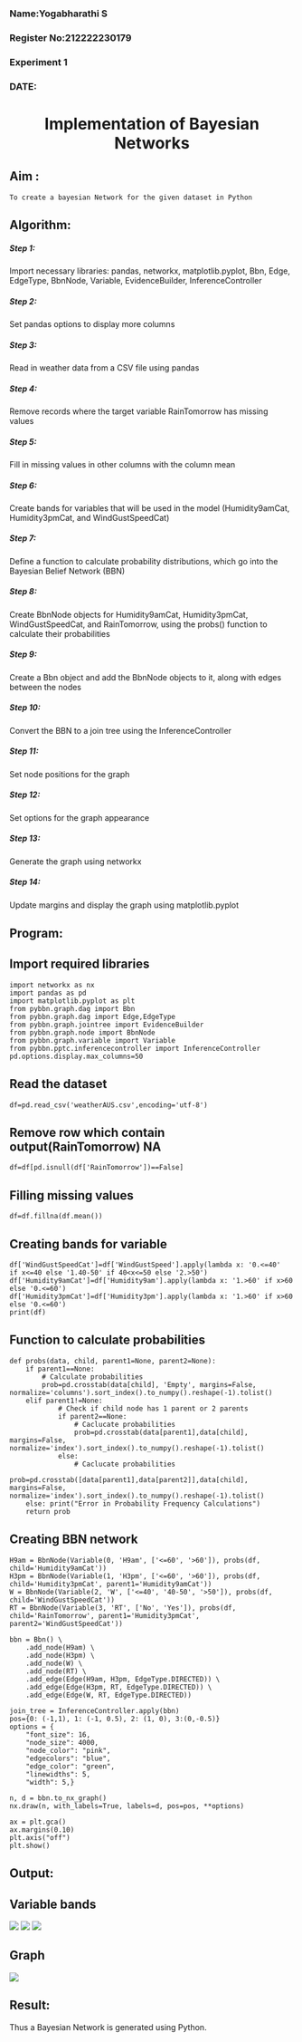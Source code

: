 <H3> Name:Yogabharathi S</H3>
<H3>Register No:212222230179</H3>
<H3> Experiment 1</H3>
<H3>DATE:</H3>
<H1 ALIGN=CENTER> Implementation of Bayesian Networks</H1>

## Aim :
    To create a bayesian Network for the given dataset in Python
## Algorithm:
##### Step 1:
Import necessary libraries: pandas, networkx, matplotlib.pyplot, Bbn, Edge, EdgeType, BbnNode, Variable, EvidenceBuilder, InferenceController<br/>
##### Step 2:
Set pandas options to display more columns<br/>
##### Step 3:
Read in weather data from a CSV file using pandas<br/>
##### Step 4:
Remove records where the target variable RainTomorrow has missing values<br/>
##### Step 5:
Fill in missing values in other columns with the column mean<br/>
##### Step 6:
Create bands for variables that will be used in the model (Humidity9amCat, Humidity3pmCat, and WindGustSpeedCat)<br/>
##### Step 7:
Define a function to calculate probability distributions, which go into the Bayesian Belief Network (BBN)<br/>
##### Step 8:
Create BbnNode objects for Humidity9amCat, Humidity3pmCat, WindGustSpeedCat, and RainTomorrow, using the probs() function to calculate their probabilities<br/>
##### Step 9:
Create a Bbn object and add the BbnNode objects to it, along with edges between the nodes<br/>
##### Step 10:
Convert the BBN to a join tree using the InferenceController<br/>
##### Step 11:
Set node positions for the graph<br/>
##### Step 12:
Set options for the graph appearance<br/>
##### Step 13:
Generate the graph using networkx<br/>
##### Step 14:
Update margins and display the graph using matplotlib.pyplot<br/>

## Program:
## Import required libraries
```
import networkx as nx
import pandas as pd
import matplotlib.pyplot as plt
from pybbn.graph.dag import Bbn
from pybbn.graph.dag import Edge,EdgeType
from pybbn.graph.jointree import EvidenceBuilder
from pybbn.graph.node import BbnNode
from pybbn.graph.variable import Variable
from pybbn.pptc.inferencecontroller import InferenceController
pd.options.display.max_columns=50
```
## Read the dataset 
```
df=pd.read_csv('weatherAUS.csv',encoding='utf-8')
```
## Remove row which contain output(RainTomorrow) NA
```
df=df[pd.isnull(df['RainTomorrow'])==False]
```
## Filling missing values
```
df=df.fillna(df.mean())
```
## Creating bands for variable
```
df['WindGustSpeedCat']=df['WindGustSpeed'].apply(lambda x: '0.<=40'   if x<=40 else '1.40-50' if 40<x<=50 else '2.>50')
df['Humidity9amCat']=df['Humidity9am'].apply(lambda x: '1.>60' if x>60 else '0.<=60')
df['Humidity3pmCat']=df['Humidity3pm'].apply(lambda x: '1.>60' if x>60 else '0.<=60')
print(df)
```
## Function to calculate probabilities
```
def probs(data, child, parent1=None, parent2=None):
    if parent1==None:
        # Calculate probabilities
        prob=pd.crosstab(data[child], 'Empty', margins=False, normalize='columns').sort_index().to_numpy().reshape(-1).tolist()
    elif parent1!=None:
            # Check if child node has 1 parent or 2 parents
            if parent2==None:
                # Caclucate probabilities
                prob=pd.crosstab(data[parent1],data[child], margins=False, normalize='index').sort_index().to_numpy().reshape(-1).tolist()
            else:
                # Caclucate probabilities
                prob=pd.crosstab([data[parent1],data[parent2]],data[child], margins=False, normalize='index').sort_index().to_numpy().reshape(-1).tolist()
    else: print("Error in Probability Frequency Calculations")
    return prob
```
## Creating BBN network
```
H9am = BbnNode(Variable(0, 'H9am', ['<=60', '>60']), probs(df, child='Humidity9amCat'))
H3pm = BbnNode(Variable(1, 'H3pm', ['<=60', '>60']), probs(df, child='Humidity3pmCat', parent1='Humidity9amCat'))
W = BbnNode(Variable(2, 'W', ['<=40', '40-50', '>50']), probs(df, child='WindGustSpeedCat'))
RT = BbnNode(Variable(3, 'RT', ['No', 'Yes']), probs(df, child='RainTomorrow', parent1='Humidity3pmCat', parent2='WindGustSpeedCat'))

bbn = Bbn() \
    .add_node(H9am) \
    .add_node(H3pm) \
    .add_node(W) \
    .add_node(RT) \
    .add_edge(Edge(H9am, H3pm, EdgeType.DIRECTED)) \
    .add_edge(Edge(H3pm, RT, EdgeType.DIRECTED)) \
    .add_edge(Edge(W, RT, EdgeType.DIRECTED))

join_tree = InferenceController.apply(bbn)
pos={0: (-1,1), 1: (-1, 0.5), 2: (1, 0), 3:(0,-0.5)}
options = {
    "font_size": 16,
    "node_size": 4000,
    "node_color": "pink",
    "edgecolors": "blue",
    "edge_color": "green",
    "linewidths": 5,
    "width": 5,}

n, d = bbn.to_nx_graph()
nx.draw(n, with_labels=True, labels=d, pos=pos, **options)

ax = plt.gca()
ax.margins(0.10)
plt.axis("off")
plt.show()
```
## Output:
## Variable bands
![](./o1.png)
![](./o2.png)
![](./o3.png)
## Graph
![](./o4.png)
## Result:
   Thus a Bayesian Network is generated using Python.

